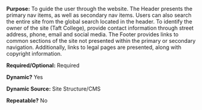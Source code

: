 **Purpose:** To guide the user through the website. The Header presents the primary nav items, as well as secondary nav items. Users can also search the entire site from the global search located in the header. To identify the owner of the site (Taft College), provide contact information through street address, phone, email and social media. The Footer provides links to common sections of the site not presented within the primary or secondary navigation. Additionally, links to legal pages are presented, along with copyright information.

**Required/Optional:** Required

**Dynamic?** Yes

**Dynamic Source:** Site Structure/CMS

**Repeatable?** No